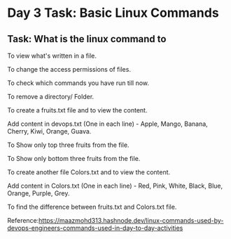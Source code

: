 # Day 3 Task: Basic Linux Commands

## Task: What is the linux command to

To view what's written in a file.

To change the access permissions of files.

To check which commands you have run till now.

To remove a directory/ Folder.

To create a fruits.txt file and to view the content.

Add content in devops.txt (One in each line) - Apple, Mango, Banana, Cherry, Kiwi, Orange, Guava.

To Show only top three fruits from the file.

To Show only bottom three fruits from the file.

To create another file Colors.txt and to view the content.

Add content in Colors.txt (One in each line) - Red, Pink, White, Black, Blue, Orange, Purple, Grey.

To find the difference between fruits.txt and Colors.txt file.


Reference:https://maazmohd313.hashnode.dev/linux-commands-used-by-devops-engineers-commands-used-in-day-to-day-activities
